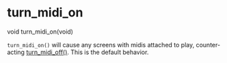 # turn_midi_on

<Prototype>void turn_midi_on(void)</Prototype>

`turn_midi_on()` will cause any screens with midis attached to play, counter-acting [turn_midi_off()](./turn-midi-off.md). This is the default behavior.
